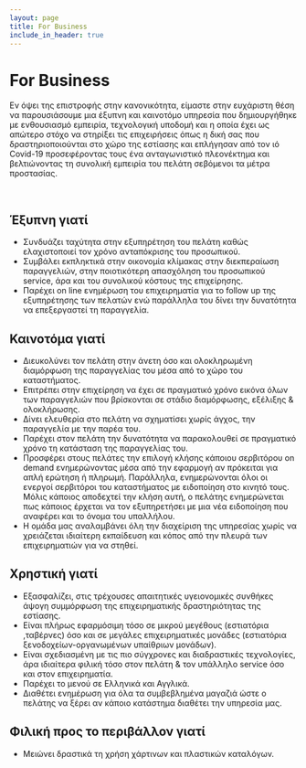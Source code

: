 ```yaml
---
layout: page
title: For Business
include_in_header: true
---
```


# For Business
Εν όψει της επιστροφής στην κανονικότητα, είμαστε στην ευχάριστη θέση να παρουσιάσουμε μια έξυπνη και καινοτόμο υπηρεσία που δημιουργήθηκε με ενθουσιασμό εμπειρία, τεχνολογική υποδομή και η οποία έχει ως απώτερο στόχο να στηρίξει τις επιχειρήσεις όπως η δική σας που δραστηριοποιούνται στο χώρο της εστίασης και επλήγησαν από τον ιό Covid-19 προσεφέροντας τους ένα ανταγωνιστικό πλεονέκτημα και βελτιώνοντας τη συνολική εμπειρία του πελάτη σεβόμενοι τα μέτρα προστασίας.

<br>

## Έξυπνη γιατί 
-	Συνδυάζει ταχύτητα στην εξυπηρέτηση του πελάτη καθώς ελαχιστοποιεί τον χρόνο ανταπόκρισης του προσωπικού.
-	Συμβάλει εκπληκτικά στην οικονομία κλίμακας στην διεκπεραίωση παραγγελιών, στην ποιοτικότερη απασχόληση του προσωπικού service, άρα και του συνολικού  κόστους της επιχείρησης.
-	Παρέχει on line ενημέρωση του επιχειρηματία για το follow up της εξυπηρέτησης των πελατών ενώ παράλληλα του δίνει την δυνατότητα να επεξεργαστεί τη παραγγελία.


## Καινοτόμα γιατί
-	Διευκολύνει τον πελάτη στην άνετη όσο και ολοκληρωμένη διαμόρφωση της παραγγελίας του μέσα από το χώρο του καταστήματος.
-	Επιτρέπει στην επιχείρηση να έχει σε πραγματικό χρόνο εικόνα όλων των παραγγελιών που βρίσκονται σε στάδιο διαμόρφωσης, εξέλιξης & ολοκλήρωσης.
-	Δίνει ελευθερία στο πελάτη να σχηματίσει χωρίς άγχος, την παραγγελία με την παρέα του. 
-	Παρέχει στον πελάτη την δυνατότητα να παρακολουθεί σε πραγματικό χρόνο τη κατάσταση της παραγγελίας του.
-	Προσφέρει στους πελάτες την επιλογή κλήσης κάποιου σερβιτόρου on demand ενημερώνοντας μέσα από την εφαρμογή αν πρόκειται για απλή ερώτηση ή πληρωμή. Παράλληλα, ενημερώνονται όλοι οι ενεργοί σερβιτόροι του καταστήματος με ειδοποίηση στο κινητό τους. Μόλις κάποιος αποδεχτεί την κλήση αυτή, ο πελάτης ενημερώνεται πως κάποιος έρχεται να τον εξυπηρετήσει με μια νέα ειδοποίηση που αναφέρει και το όνομα του υπαλλήλου.
-	Η ομάδα μας αναλαμβάνει όλη την διαχείριση της υπηρεσίας χωρίς να χρειάζεται ιδιαίτερη εκπαίδευση και κόπος από την πλευρά των επιχειρηματιών για να στηθεί.


## Χρηστική γιατί
-	Εξασφαλίζει, στις τρέχουσες απαιτητικές υγειονομικές συνθήκες άψογη συμμόρφωση της επιχειρηματικής δραστηριότητας της εστίασης.
-	Είναι πλήρως εφαρμόσιμη τόσο σε μικρού μεγέθους (εστιατόρια ,ταβέρνες) όσο και σε μεγάλες επιχειρηματικές μονάδες (εστιατόρια ξενοδοχείων-οργανωμένων υπαίθριων μονάδων).
-	Είναι σχεδιασμένη με τις πιο σύγχρονες και διαδραστικές τεχνολογίες, άρα ιδιαίτερα φιλική τόσο στον πελάτη & τον υπάλληλο service όσο και στον επιχειρηματία.
-	Παρέχει το μενού σε Ελληνικά και Αγγλικά.
-	Διαθέτει ενημέρωση για όλα τα συμβεβλημένα μαγαζιά ώστε ο πελάτης να ξέρει αν κάποιο κατάστημα διαθέτει την υπηρεσία μας.


## Φιλική προς το περιβάλλον γιατί
-	Μειώνει δραστικά τη χρήση χάρτινων και πλαστικών καταλόγων.

<br>
